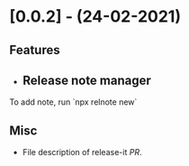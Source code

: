 
[//]: # (s-0.0.2)
  
# [0.0.2] - (24-02-2021)

## Features
* ## Release note manager
To add note, run &#x60;npx relnote new&#x60;

## Misc
* File description of release-it *PR*.

[//]: # (e-0.0.2)

